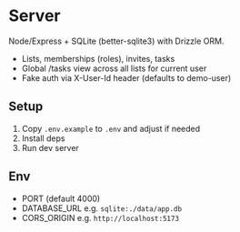 # Server

Node/Express + SQLite (better-sqlite3) with Drizzle ORM.

- Lists, memberships (roles), invites, tasks
- Global /tasks view across all lists for current user
- Fake auth via X-User-Id header (defaults to demo-user)

## Setup

1. Copy `.env.example` to `.env` and adjust if needed
2. Install deps
3. Run dev server

## Env
- PORT (default 4000)
- DATABASE_URL e.g. `sqlite:./data/app.db`
- CORS_ORIGIN e.g. `http://localhost:5173`
